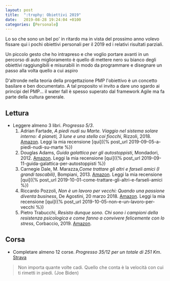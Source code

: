 ```yaml
---
layout: post
title:  ":trophy: Obiettivi 2019"
date:   2019-08-28 19:24:04 +0100
categories: [Personale]
---
```

Lo so che sono un bel po' in ritardo ma in vista del prossimo anno volevo fissare qui i pochi obiettivi personali per il 2019 ed i relativi risultati parziali.

Un piccolo gesto che ho intrapreso e che voglio portare avanti in un percorso di auto miglioramento è quello di mettere nero su bianco degli obiettivi raggiungibili e misurabili in modo da programmare e disegnare un passo alla volta quello a cui aspiro

D'altronde nella teoria della progettazione PMP l'obiettivo è un concetto basilare e ben documentato. A tal proposito vi invito a dare uno sgardo ai principi del PMP... il water fall è spesso superato dal framework Agile ma fa parte della cultura generale.

## Lettura
- Leggere almeno 3 libri. *Progresso 5/3*.
  1. Adrian Fartade, *A piedi nudi su Marte. Viaggio nel sistema solare interno: 4 pianeti, 3 lune e una stella coi fiocchi*, Rizzoli, 2018. [Amazon](https://www.amazon.it/piedi-nudi-Marte-Adrian-Fartade-ebook/dp/B07BW9PS59/ref=tmm_kin_swatch_0?_encoding=UTF8&qid=&sr=). Leggi la mia recensione [qui]({% post_url 2019-09-05-a-piedi-nudi-su-marte %})
  2. Douglas Adams, *Guida galattica per gli autostoppisti*, Mondadori, 2012. [Amazon](https://www.amazon.it/Guida-galattica-autostoppisti-Douglas-Adams-ebook/dp/B007BYRXE4/ref=tmm_kin_swatch_0?_encoding=UTF8&qid=&sr=). Leggi la mia recensione [qui]({% post_url 2019-09-11-guida-galattica-per-autostoppisti %})
  3. Carnegie Dale, M. Marazza,*Come trattare gli altri e farseli amici (I grandi tascabili)*, Bompiani, 2013. [Amazon](https://www.amazon.it/gp/product/B00GC52N5M/ref=ppx_yo_dt_b_d_asin_title_o02?ie=UTF8&psc=1). Leggi la mia recensione [qui]({% post_url 2019-10-01-come-trattare-gli-altri-e-farseli-amici %})
  4. Riccardo Pozzoli, _Non è un lavoro per vecchi: Quando una passione diventa business_, De Agostini, 20 marzo 2018. [Amazon](https://www.amazon.it/Non-lavoro-vecchi-passione-business-ebook/dp/B079GXCH87/ref=tmm_kin_swatch_0?_encoding=UTF8&qid=1569342923&sr=8-1). Leggi la mia recensione [qui]({% post_url 2019-10-05-non-e-un-lavoro-per-vecchi %})
  5. Pietro Trabucchi, _Resisto dunque sono. Chi sono i campioni della resistenza psicologica e come fanno a convivere felicemente con lo stress_, Corbaccio, 2019. [Amazon](https://www.amazon.it/Resisto-dunque-sono-Pietro-Trabucchi-ebook/dp/B0065QK98G/ref=tmm_kin_swatch_0?_encoding=UTF8&qid=1570450305&sr=8-1). 
  
## Corsa
- Completare almeno 12 corse. *Progresso 35/12 per un totale di 251 Km*. [Strava](https://www.strava.com/athletes/27329378/training/log?feature=public-training-log)

> Non importa quante volte cadi. Quello che conta è la velocità con cui ti rimetti in piedi. (Joe Biden)